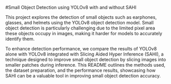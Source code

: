 #Small Object Detection using YOLOv8 with and without SAHI


This project explores the detection of small objects such as earphones, glasses, and helmets using the YOLOv8 object detection model. Small object detection is particularly challenging due to the limited pixel area these objects occupy in images, making it harder for models to accurately identify them.

To enhance detection performance, we compare the results of YOLOv8 alone with YOLOv8 integrated with Slicing Aided Hyper Inference (SAHI), a technique designed to improve small object detection by slicing images into smaller patches during inference. This README outlines the methods used, the dataset preparation, and the performance results, showcasing how SAHI can be a valuable tool in improving small object detection accuracy.
